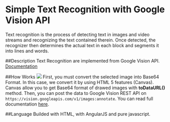 # Simple Text Recognition with Google Vision API
Text recognition is the process of detecting text in images and video streams and recognizing the text contained therein. Once detected, the recognizer then determines the actual text in each block and segments it into lines and words.

##Description
Text Recognition are implemented from Google Vision API. [Documentation](https://cloud.google.com/vision/)

##How Works
![](https://developers.google.com/vision/images/text-structure.png)
First, you must convert the selected image into Base64 Format. In this case, we convert it by using HTML 5 features (Canvas). Canvas allow you to get Base64 format of drawed images with **toDataURL()** method. Then, you can post the data to Google Vision REST API on `https://vision.googleapis.com/v1/images:annotate`. You can read full documentation [here](https://cloud.google.com/vision/docs/reference/rest/).

##Language
Builded with HTML, with AngularJS and pure javascript.
